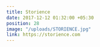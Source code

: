 ```yaml
---
title: Storience
date: 2017-12-12 01:32:00 +05:30
position: 28
image: "/uploads/STORIENCE.jpg"
link: https://storience.com
---
```


